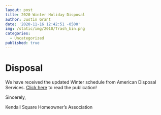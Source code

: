 ```yaml
---
layout: post
title: 2020 Winter Holiday Disposal
author: Justin Grant
date: '2020-11-16 12:42:51 -0500'
img: /static/img/2010/Trash_bin.png
categories:
  - Uncategorized
published: true
---
```


# Disposal

We have received the updated Winter schedule from American Disposal Services. 
[Click here](/static/files/2020-ADS-Holiday-Schedule.pdf) to read the publication! 

Sincerely,

Kendall Square Homeowner’s Association
 

